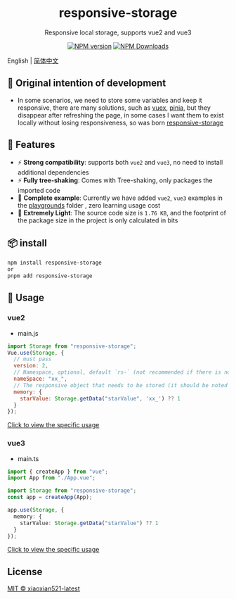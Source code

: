 <h1 align="center">responsive-storage</h1>
<p align="center">Responsive local storage, supports vue2 and vue3</p>

<p align="center">
<a href="https://www.npmjs.com/package/responsive-storage" target="__blank"><img src="https://img.shields.io/npm/v/responsive-storage?color=a1b858&label=" alt="NPM version"></a>
<a href="https://www.npmjs.com/package/responsive-storage" target="__blank"><img alt="NPM Downloads" src="https://img.shields.io/npm/dm/responsive-storage?color=50a36f&label="></a>
</p>

English | [简体中文](./README.zh_CN.md)

## 🤔 Original intention of development

- In some scenarios, we need to store some variables and keep it responsive, there are many solutions, such as [vuex](https://vuex.vuejs.org), [pinia](https://pinia.vuejs.org), but they disappear after refreshing the page, in some cases I want them to exist locally without losing responsiveness, so was born [responsive-storage](https://github.com/xiaoxian521/responsive-storage)

## 🚀 Features

- ⚡ **Strong compatibility**: supports both `vue2` and `vue3`, no need to install additional dependencies
- ⚡ **Fully tree-shaking**: Comes with Tree-shaking, only packages the imported code
- 🧪 **Complete example**: Currently we have added `vue2`, `vue3` examples in the [playgrounds](https://github.com/xiaoxian521/responsive-storage/tree/main/playgrounds) folder , zero learning usage cost
- 🦾 **Extremely Light**: The source code size is `1.76 KB`, and the footprint of the package size in the project is only calculated in bits

## 📦 install

```bash
npm install responsive-storage
or
pnpm add responsive-storage
````

## 🦄 Usage

### vue2

- main.js
````js
import Storage from "responsive-storage";
Vue.use(Storage, {
  // must pass
  version: 2, 
  // Namespace, optional, default `rs-` (not recommended if there is no special requirement)
  nameSpace: "xx_", 
  // The responsive object that needs to be stored (it should be noted here that if nameSpace is passed, the second parameter of the Storage.getData method must be passed and the value of nameSpace must be the same. If nameSpace is not passed, the second parameter of Storage.getData method parameters can be omitted) 
  memory: {
    starValue: Storage.getData("starValue", 'xx_') ?? 1
  }
});
````

[Click to view the specific usage](https://github.com/xiaoxian521/responsive-storage/tree/main/playgrounds/vue2)

### vue3

- main.ts

```ts
import { createApp } from "vue";
import App from "./App.vue";

import Storage from "responsive-storage";
const app = createApp(App);

app.use(Storage, {
  memory: {
    starValue: Storage.getData("starValue") ?? 1
  }
});
````

[Click to view the specific usage](https://github.com/xiaoxian521/responsive-storage/tree/main/playgrounds/vue3)

## License

[MIT © xiaoxian521-latest](./LICENSE)